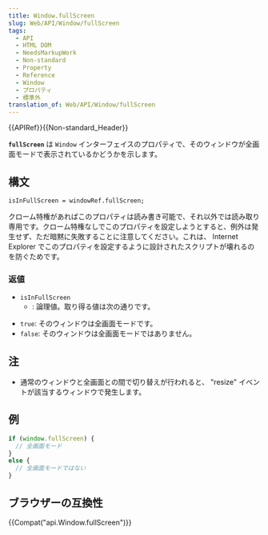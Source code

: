 ```yaml
---
title: Window.fullScreen
slug: Web/API/Window/fullScreen
tags:
  - API
  - HTML DOM
  - NeedsMarkupWork
  - Non-standard
  - Property
  - Reference
  - Window
  - プロパティ
  - 標準外
translation_of: Web/API/Window/fullScreen
---
```

{{APIRef}}{{Non-standard_Header}}

**`fullScreen`** は `Window` インターフェイスのプロパティで、そのウィンドウが全画面モードで表示されているかどうかを示します。

## 構文

    isInFullScreen = windowRef.fullScreen;

クローム特権があればこのプロパティは読み書き可能で、それ以外では読み取り専用です。クローム特権なしでこのプロパティを設定しようとすると、例外は発生せず、ただ暗黙に失敗することに注意してください。これは、 Internet Explorer でこのプロパティを設定するように設計されたスクリプトが壊れるのを防ぐためです。

### 返値

- `isInFullScreen`
  - : 論理値。取り得る値は次の通りです。

<!---->

- `true`: そのウィンドウは全画面モードです。
- `false`: そのウィンドウは全画面モードではありません。

## 注

- 通常のウィンドウと全画面との間で切り替えが行われると、 "resize" イベントが該当するウィンドウで発生します。

## 例

```js
if (window.fullScreen) {
  // 全画面モード
}
else {
  // 全画面モードではない
}
```

## ブラウザーの互換性

{{Compat("api.Window.fullScreen")}}
